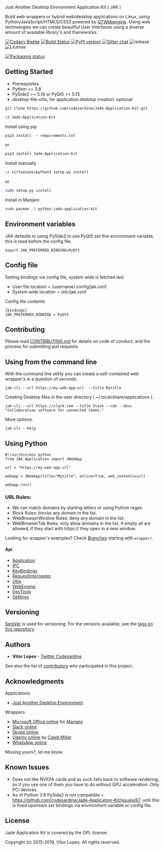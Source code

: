 Just Another Desktop Environment Application Kit ( JAK )

Build web wrappers or hybrid web/desktop applications on Linux, using Python/JavaScript/HTML5/CSS3 powered by [QTWebengine](https://wiki.qt.io/QtWebEngine). Using web technologies we can create beautiful User Interfaces using a diverse amount of available library's and frameworks.

[![Codacy Badge](https://api.codacy.com/project/badge/Grade/c79991176d484d50960a36007749b6a6)](https://www.codacy.com/app/codesardine/Jade-Application-Kit?utm_source=github.com&amp;utm_medium=referral&amp;utm_content=codesardine/Jade-Application-Kit&amp;utm_campaign=Badge_Grade)
[![Build Status](https://travis-ci.org/codesardine/Jade-Application-Kit.svg?branch=master)](https://travis-ci.org/codesardine/Jade-Application-Kit)
[![PyPI version](https://badge.fury.io/py/Jade-Application-Kit.svg)](https://badge.fury.io/py/Jade-Application-Kit)
[![Gitter chat](https://badges.gitter.im/gitterHQ/gitter.png)](https://gitter.im/JustAnotherDesktopEnviroment/Lobby)
![release](https://img.shields.io/github/release/codesardine/jade-application-kit.svg)
![License](https://img.shields.io/github/license/codesardine/jade-application-kit.svg)

[![Packaging status](https://repology.org/badge/vertical-allrepos/python:jade-application-kit.svg)](https://repology.org/metapackage/python:jade-application-kit)

## Getting Started

* Prerequisites
* Python  >= 3.8
* PySide2 >= 5.14 or PyQt5 >= 5.13
* desktop-file-utils, for application.desktop creation: optional

```bash
git clone https://github.com/codesardine/Jade-Application-Kit.git

cd Jade-Application-Kit
```

Install using pip
```bash
pip3 install -r requirements.txt
```
or
```bash
pip3 install Jade-Application-Kit
```

Install manually
```bash
~/.virtualenv/python3 setup.py install
```
or
```bash
sudo setup.py install
```

Install in Manjaro
```bash
sudo pacman -S python-jade-application-kit
```

## Environment variables
JAK defaults to using PySide2 to use PyQt5 set this environment variable, this is read before the config file.
```
export JAK_PREFERRED_BINDING=PyQt5
```

## Config file
Setting bindings via config file, system wide is fetched last.
* User file location = /username/.config/jak.conf
* System wide location = /etc/jak.conf

Config file contents.
```
[bindings]
JAK_PREFERRED_BINDING = PyQt5
```

## Contributing
Please read [CONTRIBUTING.md](https://github.com/codesardine/Jade-Application-Kit/blob/master/CONTRIBUTING.md) for details on code of conduct, and the process for submitting pull requests.

## Using from the command line
With the command line utility you can create a self-contained web wrapper's in a question of seconds.
```
jak-cli --url https://my-web-app-url  --title Mytitle
```
Creating Desktop files in the user directory ( ~/.local/share/applications ).
```
jak-cli --url https://slack.com --title Slack --cde --desc "Collaboration software for connected teams."
```
More options.
```
jak-cli --help
```

## Using Python
```
#!/usr/bin/env python
from JAK.Application import JWebApp

url = "https://my-web-app-url"

webapp = JWebApp(title="Mytitle", online=True, web_contents=url)

webapp.run()
```
### URL Rules:
* We can match domains by starting letters or using Python regex.
* Block Rules: blocks any domain in the list.
* WebBrowserWindow Rules: deny any domain in the list.
* WebBrowserTab Rules: only allow domains in the list, if empty all are allowed, if they start with https:// they open in a new window.

Looking for wrapper's examples? Check [Branches](https://github.com/codesardine/Jade-Application-Kit/branches) starting with `wrapper/`.

#### Api
* [Application](https://codesardine.github.io/Jade-Application-Kit/docs/Application.html)
* [IPC](https://codesardine.github.io/Jade-Application-Kit/docs/IPC.html)
* [KeyBindings](https://codesardine.github.io/Jade-Application-Kit/docs/KeyBindings.html)
* [RequestInterceptor](https://codesardine.github.io/Jade-Application-Kit/docs/RequestInterceptor.html)
* [Utils](https://codesardine.github.io/Jade-Application-Kit/docs/Utils.html)
* [WebEngine](https://codesardine.github.io/Jade-Application-Kit/docs/WebEngine.html)
* [DevTools](https://codesardine.github.io/Jade-Application-Kit/docs/DevTools.html)
* [Settings](https://codesardine.github.io/Jade-Application-Kit/docs/Settings.html)

## Versioning

[SemVer](http://semver.org/) is used for versioning. For the versions available, see the [tags on this repository](https://github.com/codesardine/Jade-Application-Kit/tags).

## Authors

* **Vitor Lopes** - [Twitter Codesardine](https://twitter.com/codesardine)

See also the list of [contributors](https://github.com/codesardine/Jade-Application-Kit/graphs/contributors) who participated in this project.


## Acknowledgments

Applications
* [Just Another Desktop Environment](https://github.com/codesardine/Jadesktop)

Wrappers
* [Microsoft Office online](https://github.com/codesardine/Jade-Application-Kit/tree/wrapper/microsoft-office-online) for [Manjaro](https://manjaro.org)
* [Slack online](https://github.com/codesardine/Jade-Application-Kit/tree/wrapper/slack-online)
* [Skype online](https://github.com/codesardine/Jade-Application-Kit/tree/wrapper/skype-online)
* [Udemy online](https://github.com/Steffan153/udemy-online) by [Caleb Miller](https://github.com/Steffan153)
* [WhatsApp online](https://github.com/codesardine/Jade-Application-Kit/tree/wrapper/whatsapp-online)

Missing yours?, let me know.

## Known Issues
 * Does not like NVIDIA cards and as such falls back to software rendering, so if you use one of them you have to do without GPU acceleration. Only PCI devices.
 * As of Python 3.8 PySide2 is not compatible = https://github.com/codesardine/Jade-Application-Kit/issues/67, until this is fixed upstream set bindings via environment variable or config file.

## License
Jade Application Kit is covered by the GPL license.

Copyright (c) 2015-2019, Vitor Lopes. All rights reserved.

